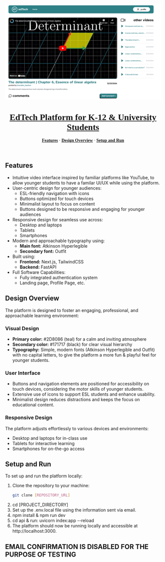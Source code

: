 <img alt="EdTech Platform Preview" src="./example_video.png">

<a href="">
  <h1 align="center" style="font-family: 'Atkinson Hyperlegible'; color: #171717;">EdTech Platform for K-12 & University Students</h1>
</a>

<p align="center" style="font-family: 'Outfit';">
  <a href="#features"><strong>Features</strong></a> ·
  <a href="#design-overview"><strong>Design Overview</strong></a> ·
  <a href="#setup-and-run"><strong>Setup and Run</strong></a>
</p>
<br/>

## Features

- Intuitive video interface inspired by familiar platforms like YouTube, to allow younger students to have a familar UI/UX while using the platform.
- User-centric design for younger audiences:
  - ESL-friendly navigation with icons
  - Buttons optimized for touch devices
  - Minimalist layout to focus on content
  - Buttons designed to be responsive and engaging for younger audiences
- Responsive design for seamless use across:
  - Desktop and laptops
  - Tablets
  - Smartphones
- Modern and approachable typography using:
  - **Main font:** Atkinson Hyperlegible
  - **Secondary font:** Outfit
- Built using:
  - **Frontend:** Next.js, TailwindCSS
  - **Backend:** FastAPI
- Full Software Capabilities:
  - Fully integrated authentication system
  - Landing page, Profile Page, etc.

## Design Overview

The platform is designed to foster an engaging, professional, and approachable learning environment:

### Visual Design

- **Primary color:** #2D8086 (teal) for a calm and inviting atmosphere
- **Secondary color:** #171717 (black) for clear visual hierarchy
- **Typography:** Simple, modern fonts (Atkinson Hyperlegible and Outfit) with no capital letters, to give the platform a more fun & playful feel for younger students.

### User Interface

- Buttons and navigation elements are positioned for accessibility on touch devices, considering the motor skills of younger students.
- Extensive use of icons to support ESL students and enhance usability.
- Minimalist design reduces distractions and keeps the focus on educational content.

### Responsive Design

The platform adjusts effortlessly to various devices and environments:

- Desktop and laptops for in-class use
- Tablets for interactive learning
- Smartphones for on-the-go access

## Setup and Run

To set up and run the platform locally:

1. Clone the repository to your machine:
   ```bash
   git clone [REPOSITORY_URL]
   ```
2. cd [PROJECT_DIRECTORY]
3. Set up the .env.local file using the information sent via email.
4. npm install & npm run dev
5. cd api & run: uvicorn index:app --reload
6. The platform should now be running locally and accessible at http://localhost:3000.

## EMAIL CONFIRMATION IS DISABLED FOR THE PURPOSE OF TESTING
